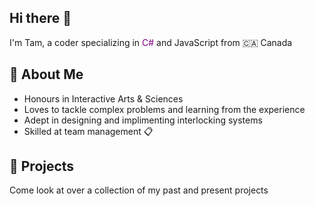## Hi there 👋

I'm Tam, a coder specializing in <span style="color:purple">C#</span> and JavaScript from 🇨🇦 Canada 

<h2>📓 About Me</h2>
<ul>
  <li>Honours in Interactive Arts & Sciences</li>
  <li>Loves to tackle complex problems and learning from the experience</li>
  <li>Adept in designing and implimenting interlocking systems</li>
  <li>Skilled at team management 📋 </li>
</ul> 

<h2> 💾 Projects</h2>
Come look at over a collection of my past and present projects 











